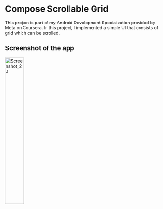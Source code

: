 # Compose Scrollable Grid
This project is part of my Android Development Specialization provided by Meta on Coursera. In this project, I implemented a simple UI that consists of grid which can be scrolled.
## Screenshot of the app
<img width="35%" alt="Screenshot_23" src="https://user-images.githubusercontent.com/92806557/233092382-32fbf034-2288-4935-9406-59ee3e7a740f.png">
